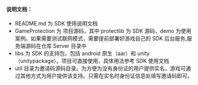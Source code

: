 #### 说明文档：
* README.md 为 SDK 使用说明文档
* GameProtection 为 项目源码，其中 protectlib 为 SDK 源码，demo 为使用案例。如果需要测试联网模式，需要提前部署好游戏自己的 SDK 后台服务,服务端源码在仓库 Server 目录中
* libs 为 SDK 的支持包，包括 android 原生（aar）和 unity （unitypackage）。项目可直接使用，具体用法参考 SDK 使用文档
* util 目录为邀请码源码目录。为方便为没有身份证的用户提供实名，游戏可通过其他方式为用户提供该支持。只需在实名时身份证信息处填写邀请码即可。

